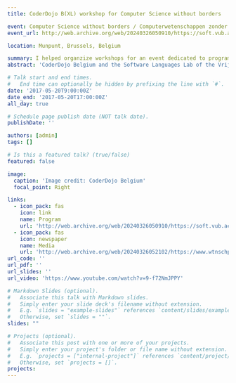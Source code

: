 ```yaml
---
title: CoderDojo B(XL) workshop for Computer Science without borders

event: Computer Science without borders / Computerwetenschappen zonder grenzen
event_url: http://web.archive.org/web/20240326050910/https://soft.vub.ac.be/~hrguez/cwzondergrenzen/

location: Munpunt, Brussels, Belgium

summary: I helped organzize workshops for an event dedicated to programming for the youth of Brussels.
abstract: 'CoderDojo Belgium and the Software Languages Lab of the Vrije Universiteit Brussel organized "CoderDojo (B)XL," an event at Muntpunt dedicated to learning to program for the youth of Brussels. Over 75 children learned to code in a playful manner that day. Through various activities such as unplugged programming, building websites, developing mobile apps, and controlling robots, the youngsters explored the fascinating world of computer science. As part of my involvment with Coder Dojo BXL, I helped organize the event by preparing some of the workshops for the day of the event. I also volunteered during the event.'

# Talk start and end times.
#   End time can optionally be hidden by prefixing the line with `#`.
date: '2017-05-20T9:00:00Z'
date_end: '2017-05-20T17:00:00Z'
all_day: true

# Schedule page publish date (NOT talk date).
publishDate: ''

authors: [admin]
tags: []

# Is this a featured talk? (true/false)
featured: false

image:
  caption: 'Image credit: CoderDojo Belgium'
  focal_point: Right

links: 
  - icon_pack: fas
    icon: link
    name: Program
    url: 'http://web.archive.org/web/20240326050910/https://soft.vub.ac.be/~hrguez/cwzondergrenzen/'
  - icon_pack: fas
    icon: newspaper
    name: Media
    url: 'http://web.archive.org/web/20240326052102/https://www.wtnschp.be/wetenschap/technologie/informatica/brusselse-jeugd-leert-coderen-tijdens-coderdojo-bxl/'
url_code: ''
url_pdf: ''
url_slides: ''
url_video: 'https://www.youtube.com/watch?v=9-f72NmJPPY'

# Markdown Slides (optional).
#   Associate this talk with Markdown slides.
#   Simply enter your slide deck's filename without extension.
#   E.g. `slides = "example-slides"` references `content/slides/example-slides.md`.
#   Otherwise, set `slides = ""`.
slides: ""

# Projects (optional).
#   Associate this post with one or more of your projects.
#   Simply enter your project's folder or file name without extension.
#   E.g. `projects = ["internal-project"]` references `content/project/deep-learning/index.md`.
#   Otherwise, set `projects = []`.
projects:
---
```

